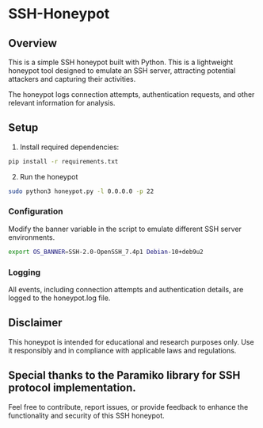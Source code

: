 # SSH-Honeypot

## Overview
This is a simple SSH honeypot built with Python. This is a lightweight honeypot tool designed to emulate an SSH server, attracting potential attackers and capturing their activities.

The honeypot logs connection attempts, authentication requests, and other relevant information for analysis.

## Setup
1. Install required dependencies:
```bash
pip install -r requirements.txt
```
2. Run the honeypot
```bash
sudo python3 honeypot.py -l 0.0.0.0 -p 22
```

### Configuration
Modify the banner variable in the script to emulate different SSH server environments.
```bash
export OS_BANNER=SSH-2.0-OpenSSH_7.4p1 Debian-10+deb9u2
```

### Logging
All events, including connection attempts and authentication details, are logged to the honeypot.log file.

## Disclaimer
This honeypot is intended for educational and research purposes only. Use it responsibly and in compliance with applicable laws and regulations.

Special thanks to the Paramiko library for SSH protocol implementation.
---
Feel free to contribute, report issues, or provide feedback to enhance the functionality and security of this SSH honeypot.
